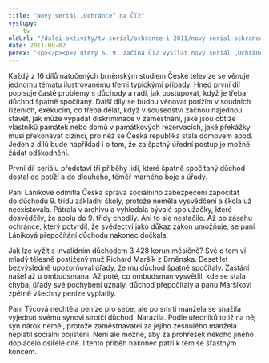 ```yaml
---
title: "Nový seriál „Ochránce“ na ČT2"
vystupy:
  - tv
oldUrl: "/dalsi-aktivity/tv-serial/ochrance-i-2011/novy-serial-ochrance-na-ct2-1/"
date: 2011-09-02
perex: "<p></p><p>V úterý 6. 9. začíná ČT2 vysílat nový seriál „Ochránce“. Vždy v úterý v 17:20 nebo v repríze ve středu v 9:35 hod se diváci budou setkávat s příběhy lidí, kteří se dostali do potíží s úřady, a když už nevěděli kudy kam, obrátili se na ombudsmana. Často se jedná o situace a problémy, do nichž se může dostat prakticky kdokoli. Ombudsman proto nejen komentuje konkrétní případy, ale v každém díle přináší i rady, jak by měli lidé v podobných situacích postupovat, jaká jsou jejich práva, na koho se při řešení problémů obracet, co mají po úřadech chtít.</p>"
---
```


<!-- imported from the old website -->

<p>Každý z 16 dílů natočených brněnským studiem České televize se věnuje jednomu tématu ilustrovanému třemi typickými případy. Hned první díl popisuje časté problémy s důchody a radí, jak postupovat, když je třeba důchod špatně spočítaný. Další díly se budou věnovat potížím v soudních řízeních, exekucím, co třeba dělat, když v sousedství začnou najednou stavět, jak může vypadat diskriminace v zaměstnání, jaké jsou obtíže vlastníků památek nebo domů v památkových rezervacích, jaké překážky musí překonávat cizinci, pro něž se Česká republika stala domovem apod. Jeden z dílů bude například i o tom, že za špatný úřední postup je možné žádat odškodnění.</p><p>První díl seriálu představí tři příběhy lidí, které špatně spočítaný důchod dostal do potíží a do dlouhého, téměř marného boje s úřady. </p><p>Paní Láníkové odmítla Česká správa sociálního zabezpečení započítat do důchodu 9. třídu základní školy, protože neměla vysvědčení a škola už neexistovala. Pátrala v archivu a vyhledala bývalé spolužačky, které dosvědčily, že spolu do 9. třídy chodily. Ani to ale nestačilo. Až po zásahu ochránce, který potvrdil, že svědectví jako důkaz zákon umožňuje, se paní Láníková přepočítání důchodu nakonec dočkala.</p><p>Jak lze vyžít s invalidním důchodem 3 428 korun měsíčně? Své o tom ví mladý tělesně postižený muž Richard Maršík z Brněnska. Deset let bezvýsledně upozorňoval úřady, že mu důchod špatně spočítaly. Zastání našel až u ombudsmana. Až poté, co ombudsman vysvětlil, kde se stala chyba, úřady své pochybení uznaly, důchod přepočítaly a panu Maršíkovi zpětně všechny peníze vyplatily.</p><p>Paní Týcová nechtěla peníze pro sebe, ale po smrti manžela se snažila vyjednat svému synovi sirotčí důchod. Narazila. Podle úředníků totiž na něj syn nárok neměl, protože zaměstnavatel za jejího zesnulého manžela neplatil sociální pojištění. Není ale možné, aby za prohřešek někoho jiného doplácelo osiřelé dítě. I tento příběh nakonec patří k těm se šťastným koncem.</p>
